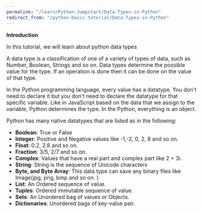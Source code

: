 ```yaml
---
permalink: "/learn/Python-Jumpstart/Data-Types-in-Python"
redirect_from: "/python-basic-tutorial/Data-Types-in-Python"
---
```


**Introduction**

In this tutorial, we will learn about python data types

A data type is a classification of one of a variety of types of data, such as Number, Boolean, Strings and so on. Data types determine the possible value for the type. If an operation is done then it can be done on the value of that type.

In the Python programming language, every value has a datatype. You don't need to declare it but you don't need to declare the datatype for that specific variable. Like in JavaScript based on the data that we assign to the variable, Python determines the type. In the Python, everything is an object.

Python has many native datatypes that are listed as in the following:

- **Boolean**: True or False
- **Integer**: Positive and Negative values like -1,-2, 0, 2, 8 and so on.
- **Float**: 0.2, 2.8 and so on.
- **Fraction**: 3/5, 2/7 and so on.
- **Complex**: Values that have a real part and complex part like 2 + 3i.
- **String**: String is the sequence of Unicode characters
- **Byte, and Byte Array**: This data type can save any binary files like Image(jpg, png, bmp and so on. )
- **List**: An Ordered sequence of value.
- **Tuples**: Ordered immutable sequence of value.
- **Sets**: An Unordered bag of values or Objects.
- **Dictionaries**: Unordered bags of key-value pair.
